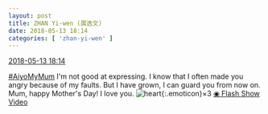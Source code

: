 ```yaml
---
layout: post
title: ZHAN Yi-wen (展逸文)
date: 2018-05-13 18:14
categories: [ 'zhan-yi-wen' ]
---
```


<div class="weibo-info">
  <a href="https://weibo.com/6108090526/GgtQ5Fvel">2018-05-13 18:14</a>
</div>

[#AiyoMyMum](https://weibo.com/p/100808215ccf1680dcdb6d26a30d9db2922918) I'm not good at expressing. I know that I often made you angry because of my faults. But I have grown, I can guard you from now on. Mum, happy Mother's Day! I love you. ![heart](https://img.t.sinajs.cn/t4/appstyle/expression/ext/normal/8a/2018new_xin_org.png){:.emoticon}×3 [◉ Flash Show Video](http://www.miaopai.com/show/ZjfleuhAvKhIAXugns2L3tMSnm7gHDRYnrQdDw__.htm)

